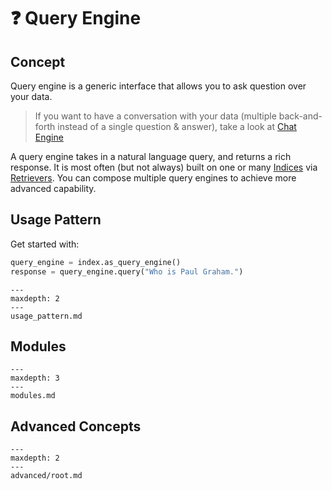 # ❓ Query Engine

## Concept
Query engine is a generic interface that allows you to ask question over your data.
> If you want to have a conversation with your data (multiple back-and-forth instead of a single question & answer), take a look at [Chat Engine](/how_to/chat_engine/root.md)  

A query engine takes in a natural language query, and returns a rich response.
It is most often (but not always) built on one or many [Indices](/how_to/index/root.md) via [Retrievers](/how_to/retriever/root.md).
You can compose multiple query engines to achieve more advanced capability.


## Usage Pattern
Get started with:
```python
query_engine = index.as_query_engine()
response = query_engine.query("Who is Paul Graham.")
```

```{toctree}
---
maxdepth: 2
---
usage_pattern.md
```


## Modules
```{toctree}
---
maxdepth: 3
---
modules.md
```

## Advanced Concepts
```{toctree}
---
maxdepth: 2
---
advanced/root.md
```